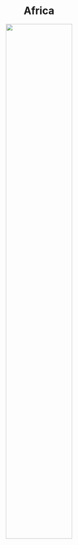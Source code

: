 <h1 align="center">
  Africa</h1>
  
<p align="center">
    <img src="https://github.com/nrennie/tidytuesday/blob/main/2021/09-11-2021/09112021.jpg?raw=true" width="60%">
</p>